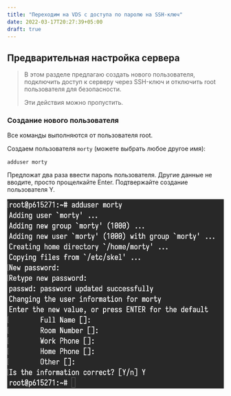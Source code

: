 ```yaml
---
title: "Переходим на VDS с доступа по паролю на SSH-ключ"
date: 2022-03-17T20:27:39+05:00
draft: true
---
```


## Предварительная настройка сервера

> <i class="fas fa-info-circle"></i> В этом разделе предлагаю
> создать нового пользователя, подключить доступ к серверу через SSH-ключ
> и отключить root пользователя для безопасности.
>
> Эти действия можно пропустить.

### Создание нового пользователя

Все команды выполняются от пользователя root.

Создаем пользователя `morty` (можете выбрать любое другое имя):

```shell
adduser morty
```

Предложат два раза ввести пароль пользователя.
Другие данные не вводите, просто прощелкайте Enter.
Подтвержайте создание пользователя Y.

![adduser](adduser.png)
